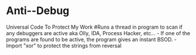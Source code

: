 # Anti--Debug
Universal Code To Protect My Work   #Runs a thread in program to scan if any debuggers are active aka Olly, IDA, Process Hacker, etc...   - If one of the programs are found to be active, the program gives an instant BSOD.   - Import "xor" to protect the strings from reversal
